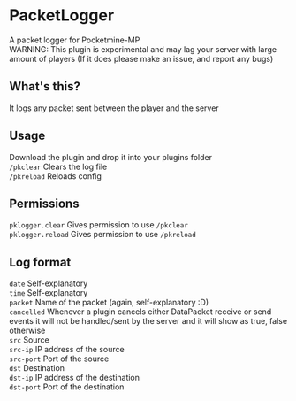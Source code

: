 # PacketLogger
A packet logger for Pocketmine-MP\
WARNING: This plugin is experimental and may lag your server with large amount of players (If it does please make an issue, and report any bugs)
## What's this?
It logs any packet sent between the player and the server
## Usage
Download the plugin and drop it into your plugins folder\
`/pkclear` Clears the log file\
`/pkreload` Reloads config
## Permissions
`pklogger.clear` Gives permission to use `/pkclear`\
`pklogger.reload` Gives permission to use `/pkreload`
## Log format
`date` Self-explanatory\
`time` Self-explanatory\
`packet` Name of the packet (again, self-explanatory :D)\
`cancelled` Whenever a plugin cancels either DataPacket receive or send events it will not be handled/sent by the server and it will show as true, false otherwise\
`src` Source\
`src-ip` IP address of the source\
`src-port` Port of the source\
`dst` Destination\
`dst-ip` IP address of the destination\
`dst-port` Port of the destination
